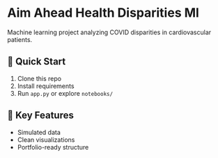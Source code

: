 # Aim Ahead Health Disparities Ml

Machine learning project analyzing COVID disparities in cardiovascular patients.

## 🚀 Quick Start
1. Clone this repo
2. Install requirements
3. Run `app.py` or explore `notebooks/`

## 🧠 Key Features
- Simulated data
- Clean visualizations
- Portfolio-ready structure

